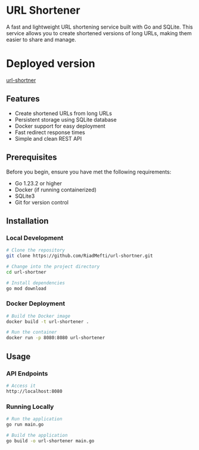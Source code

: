 # URL Shortener

A fast and lightweight URL shortening service built with Go and SQLite. This service allows you to create shortened versions of long URLs, making them easier to share and manage.

# Deployed version 
[url-shortner](https://url-shortner-production-35f7.up.railway.app/)

## Features

- Create shortened URLs from long URLs
- Persistent storage using SQLite database
- Docker support for easy deployment
- Fast redirect response times
- Simple and clean REST API

## Prerequisites

Before you begin, ensure you have met the following requirements:
* Go 1.23.2 or higher
* Docker (if running containerized)
* SQLite3
* Git for version control

## Installation

### Local Development
```bash
# Clone the repository
git clone https://github.com/RiadMefti/url-shortner.git

# Change into the project directory
cd url-shortner

# Install dependencies
go mod download
```

### Docker Deployment
```bash
# Build the Docker image
docker build -t url-shortener .

# Run the container
docker run -p 8080:8080 url-shortener
```

## Usage

### API Endpoints

```bash
# Access it 
http://localhost:8080
```

### Running Locally
```bash
# Run the application
go run main.go

# Build the application
go build -o url-shortener main.go
```

